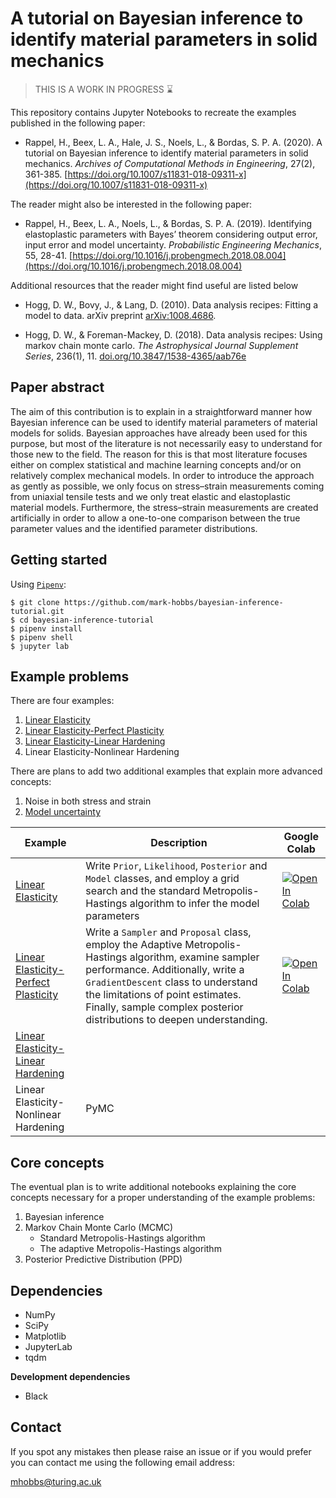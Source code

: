 # A tutorial on Bayesian inference to identify material parameters in solid mechanics

> THIS IS A WORK IN PROGRESS :hourglass:

This repository contains Jupyter Notebooks to recreate the examples published in the following paper:

- Rappel, H., Beex, L. A., Hale, J. S., Noels, L., & Bordas, S. P. A. (2020). A tutorial on Bayesian inference to identify material parameters in solid mechanics. *Archives of Computational Methods in Engineering*, 27(2), 361-385. [https://doi.org/10.1007/s11831-018-09311-x](https://doi.org/10.1007/s11831-018-09311-x)

The reader might also be interested in the following paper:

- Rappel, H., Beex, L. A., Noels, L., & Bordas, S. P. A. (2019). Identifying elastoplastic parameters with Bayes’ theorem considering output error, input error and model uncertainty. *Probabilistic Engineering Mechanics*, 55, 28-41. [https://doi.org/10.1016/j.probengmech.2018.08.004](https://doi.org/10.1016/j.probengmech.2018.08.004)

Additional resources that the reader might find useful are listed below

- Hogg, D. W., Bovy, J., & Lang, D. (2010). Data analysis recipes: Fitting a model to data. arXiv preprint [arXiv:1008.4686](https://doi.org/10.48550/arXiv.1008.4686).

- Hogg, D. W., & Foreman-Mackey, D. (2018). Data analysis recipes: Using markov chain monte carlo. *The Astrophysical Journal Supplement Series*, 236(1), 11. [doi.org/10.3847/1538-4365/aab76e](https://doi.org/10.3847/1538-4365/aab76e)

## Paper abstract

The aim of this contribution is to explain in a straightforward manner how Bayesian inference can be used to identify material parameters of material models for solids. Bayesian approaches have already been used for this purpose, but most of the literature is not necessarily easy to understand for those new to the field. The reason for this is that most literature focuses either on complex statistical and machine learning concepts and/or on relatively complex mechanical models. In order to introduce the approach as gently as possible, we only focus on stress–strain measurements coming from uniaxial tensile tests and we only treat elastic and elastoplastic material models. Furthermore, the stress–strain measurements are created artificially in order to allow a one-to-one comparison between the true parameter values and the identified parameter distributions.

## Getting started

Using [`Pipenv`](https://pipenv.pypa.io/en/latest/):

```shell
$ git clone https://github.com/mark-hobbs/bayesian-inference-tutorial.git
$ cd bayesian-inference-tutorial
$ pipenv install
$ pipenv shell
$ jupyter lab
```

## Example problems

There are four examples:

1) [Linear Elasticity](examples/01-linear-elasticity.ipynb)
2) [Linear Elasticity-Perfect Plasticity](examples/02-linear-elasticity-perfect-plasticity.ipynb)
3) [Linear Elasticity-Linear Hardening](examples/03-linear-elasticity-linear-hardening.ipynb)
4) Linear Elasticity-Nonlinear Hardening

There are plans to add two additional examples that explain more advanced concepts:

1) Noise in both stress and strain
2) [Model uncertainty](model-uncertainty.ipynb)

| Example | Description | Google Colab |
| ------- | ----------- | ------------ |
| [Linear Elasticity](examples/01-linear-elasticity.ipynb) | Write `Prior`, `Likelihood`, `Posterior` and `Model` classes, and employ a grid search and the standard Metropolis-Hastings algorithm to infer the model parameters | <a href="https://colab.research.google.com/github/mark-hobbs/PyPD/blob/main/examples/crack_branching.ipynb" target="_parent"><img src="https://colab.research.google.com/assets/colab-badge.svg" alt="Open In Colab"/></a> |
| [Linear Elasticity-Perfect Plasticity](examples/02-linear-elasticity-perfect-plasticity.ipynb) | Write a `Sampler` and `Proposal` class, employ the Adaptive Metropolis-Hastings algorithm, examine sampler performance. Additionally, write a `GradientDescent` class to understand the limitations of point estimates. Finally, sample complex posterior distributions to deepen understanding.| <a href="https://colab.research.google.com/github/mark-hobbs/PyPD/blob/main/examples/half_notched_beam.ipynb" target="_parent"><img src="https://colab.research.google.com/assets/colab-badge.svg" alt="Open In Colab"/></a> |
| [Linear Elasticity-Linear Hardening](examples/03-linear-elasticity-linear-hardening.ipynb) | | |
| Linear Elasticity-Nonlinear Hardening | PyMC | |


## Core concepts

The eventual plan is to write additional notebooks explaining the core concepts necessary for a proper understanding of the example problems:

1) Bayesian inference
2) Markov Chain Monte Carlo (MCMC)
    - Standard Metropolis-Hastings algorithm
    - The adaptive Metropolis-Hastings algorithm
3) Posterior Predictive Distribution (PPD)


## Dependencies

- NumPy
- SciPy
- Matplotlib
- JupyterLab
- tqdm

**Development dependencies**

- Black

## Contact

If you spot any mistakes then please raise an issue or if you would prefer you can contact me using the following email address:

mhobbs@turing.ac.uk 


